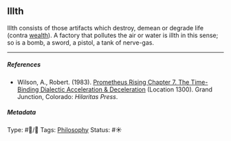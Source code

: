 ## Illth

Illth consists of those artifacts which destroy, demean or degrade life (contra [wealth](Wealth.md)). A factory that pollutes the air or water is illth in this sense; so is a bomb, a sword, a pistol, a tank of nerve-gas.

---

##### References

* Wilson, A., Robert. (1983). [Prometheus Rising Chapter 7. The Time-Binding Dialectic Acceleration & Deceleration](Prometheus%20Rising%20Chapter%207.%20The%20Time-Binding%20Dialectic%20Acceleration%20&%20Deceleration.md) (Location 1300). Grand Junction, Colorado: *Hilaritas Press*.

##### Metadata

Type: #🔵/🔵 
Tags: [Philosophy](Philosophy.md)
Status: #☀️ 
